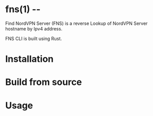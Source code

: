 # fns(1) -- 
Find NordVPN Server (FNS) is a reverse Lookup of NordVPN Server hostname by Ipv4 address.

FNS CLI is built using Rust.

# Installation

# Build from source

# Usage
